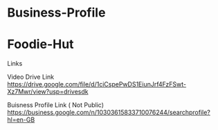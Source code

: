 # Business-Profile
# Foodie-Hut
Links

Video Drive Link
https://drive.google.com/file/d/1ciCspePwDS1EiunJrf4FzFSwt-Xz7Mwr/view?usp=drivesdk

Buisness Profile Link ( Not Public)
https://business.google.com/n/10303615833710076244/searchprofile?hl=en-GB
